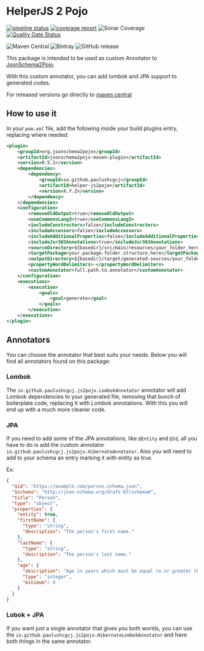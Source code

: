 # HelperJS 2 Pojo

[![pipeline status](https://gitlab.com/paulushc/helperjs2pojo/badges/master/pipeline.svg)](https://gitlab.com/paulushc/helperjs2pojo/commits/master)
[![coverage report](https://gitlab.com/paulushc/helperjs2pojo/badges/master/coverage.svg)](https://gitlab.com/paulushc/helperjs2pojo/commits/master)
![Sonar Coverage](https://img.shields.io/sonar/https/sonarcloud.io/paulushcgcj_helperjs2pojo/coverage.svg)
[![Quality Gate Status](https://sonarcloud.io/api/project_badges/measure?project=paulushcgcj_helperjs2pojo&metric=alert_status)](https://sonarcloud.io/dashboard?id=paulushcgcj_helperjs2pojo)

![Maven Central](https://img.shields.io/maven-central/v/io.github.paulushcgcj/helper-js2pojo.svg)
![Bintray](https://img.shields.io/bintray/v/paulushc/io.github.paulushcgcj/helperjs2pojo.svg)
![GitHub release](https://img.shields.io/github/release/paulushcgcj/helperjs2pojo.svg)


This package is intended to be used as custom Annotator to [JsonSchema2Pojo](https://github.com/joelittlejohn/jsonschema2pojo).

With this custom annotator, you can add lombok and JPA support to generated codes.

For released versions go directly to [maven central](https://mvnrepository.com/artifact/io.github.paulushcgcj/helper-js2pojo)

## How to use it

In your `pom.xml` file, add the following inside your build plugins entry, replacing where needed:

```xml
<plugin>
    <groupId>org.jsonschema2pojo</groupId>
    <artifactId>jsonschema2pojo-maven-plugin</artifactId>
    <version>0.5.1</version>
    <dependencies>
        <dependency>
            <groupId>io.github.paulushcgcj</groupId>
            <artifactId>helper-js2pojo</artifactId>
            <version>X.Y.Z</version>
        </dependency>
    </dependencies>
    <configuration>
        <removeOldOutput>true</removeOldOutput>
        <useCommonsLang3>true</useCommonsLang3>
        <includeConstructors>false</includeConstructors>
        <includeAccessors>false</includeAccessors>
        <includeAdditionalProperties>false</includeAdditionalProperties>
        <includeJsr303Annotations>true</includeJsr303Annotations>
        <sourceDirectory>${basedir}/src/main/resources/your_folder_here</sourceDirectory>
        <targetPackage>your.package.folder.structure.here</targetPackage>
        <outputDirectory>${basedir}/target/generated-sources/your_folder_here</outputDirectory>
        <propertyWordDelimiters>-</propertyWordDelimiters>
        <customAnnotator>full.path.to.annotator</customAnnotator>
    </configuration>
    <executions>
        <execution>
            <goals>
                <goal>generate</goal>
            </goals>
        </execution>
    </executions>
</plugin>
```

## Annotators

You can choose the annotator that best suits your needs. Below you will find all annotators found on this package:

### Lombok

The `io.github.paulushcgcj.js2pojo.LombokAnnotator` annotator will add Lombok dependencies to your generated file, removing that bunch of boilerplate code, replacing it with Lombok annotations.
With this you will end up with a much more cleaner code.

### JPA

If you need to add some of the JPA annotations, like `@Entity` and `@Id`, all you have to do is add the custom annotator `io.github.paulushcgcj.js2pojo.HibernateAnnotator`. Also you will need to add to your schema an entry marking it with entity as true.

Ex:

```json
{
  "$id": "https://example.com/person.schema.json",
  "$schema": "http://json-schema.org/draft-07/schema#",
  "title": "Person",
  "type": "object",
  "properties": {
    "entity": true,
    "firstName": {
      "type": "string",
      "description": "The person's first name."
    },
    "lastName": {
      "type": "string",
      "description": "The person's last name."
    },
    "age": {
      "description": "Age in years which must be equal to or greater than zero.",
      "type": "integer",
      "minimum": 0
    }
  }
}
```

### Lobok + JPA

If you want just a single annotator that gives you both worlds, you can use the `io.github.paulushcgcj.js2pojo.HibernateLombokAnnotator` and have both things in the same annotator.